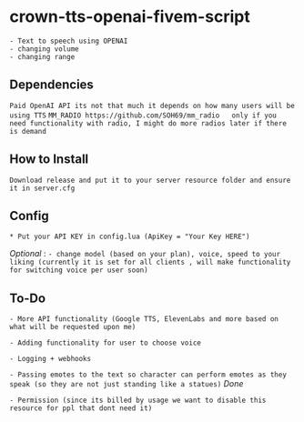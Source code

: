 # crown-tts-openai-fivem-script
```Script that will OpenAI API for text to speech. Mainly made for speech impeded users so they could basically talk.
- Text to speech using OPENAI
- changing volume
- changing range
  ```

## Dependencies
```Paid OpenAI API its not that much it depends on how many users will be using TTS```
```MM_RADIO https://github.com/SOH69/mm_radio   only if you need functionality with radio, I might do more radios later if there is demand```



## How to Install
```Download release and put it to your server resource folder and ensure it in server.cfg```


## Config
```* Put your API KEY in config.lua (ApiKey = "Your Key HERE") ```

*Optional* :
```- change model (based on your plan), voice, speed to your liking (currently it is set for all clients , will make functionality for switching voice per user soon)```

## To-Do
```- More API functionality (Google TTS, ElevenLabs and more based on what will be requested upon me)```

```- Adding functionality for user to choose voice```

```- Logging + webhooks```

```- Passing emotes to the text so character can perform emotes as they speak (so they are not just standing like a statues)```  *Done*

``` - Permission (since its billed by usage we want to disable this resource for ppl that dont need it) ```

